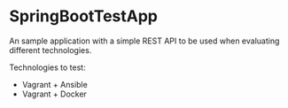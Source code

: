 # SpringBootTestApp
An sample application with a simple REST API to be used when evaluating different technologies.

Technologies to test:
- Vagrant + Ansible
- Vagrant + Docker
